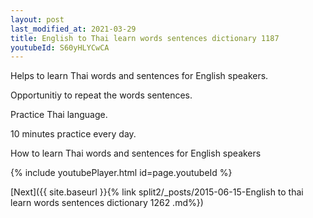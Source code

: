 ```yaml
---
layout: post
last_modified_at: 2021-03-29
title: English to Thai learn words sentences dictionary 1187 
youtubeId: S60yHLYCwCA
---
```

 
 
Helps to learn Thai words and sentences for English speakers.

Opportunitiy to repeat the words sentences. 

Practice Thai language. 
 
10 minutes practice every day. 
 
How to learn Thai words and sentences for English speakers 
 
{% include youtubePlayer.html id=page.youtubeId %}
 
 
[Next]({{ site.baseurl }}{% link  split2/_posts/2015-06-15-English to thai learn words sentences dictionary 1262 .md%})
 
